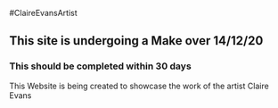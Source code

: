 #ClaireEvansArtist

## This site is undergoing a Make over 14/12/20
### This should be completed within 30 days

This Website is being created to showcase the work of the artist Claire Evans
